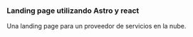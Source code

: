 ### Landing page utilizando Astro y react

Una landing page para un proveedor de servicios en la nube.

